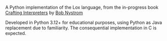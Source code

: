 A Python implementation of the Lox language, from the in-progress book [Crafting Interpreters](https://craftinginterpreters.com/) by [Bob Nystrom](https://github.com/munificent)

Developed in Python 3.12+ for educational purposes, using Python as Java replacement due to familiarity. The consequential implementation in C is expected.

